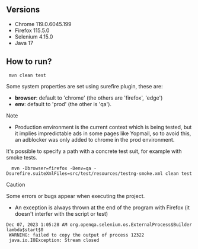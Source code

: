 ## Versions 
* Chrome 119.0.6045.199
* Firefox 115.5.0
* Selenium 4.15.0
* Java 17

## How to run?
```
 mvn clean test
```
Some system properties are set using surefire plugin, these are:
  - **browser**: default to 'chrome' (the others are 'firefox', 'edge')
  - **env**: default to 'prod' (the other is 'qa').

> [!NOTE]
> *  Production environment is the current context which is being tested, but it implies impredictable ads in some pages like Yopmail, so to avoid this, an adblocker was only added to chrome in the prod environment.

It's possible to specify a path with a concrete test suit, for example with smoke tests.

```
  mvn -Dbrowser=firefox -Denv=qa -Dsurefire.suiteXmlFiles=src/test/resources/testng-smoke.xml clean test

```

> [!CAUTION]
> Some errors or bugs appear when executing the project.
> *  An exception is always thrown at the end of the program  with Firefox (it doesn't interfer with the script or test)
>   ```
>   Dec 07, 2023 1:05:28 AM org.openqa.selenium.os.ExternalProcess$Builder lambda$start$0
>    WARNING: failed to copy the output of process 12322
>    java.io.IOException: Stream closed
>   
>   ```

